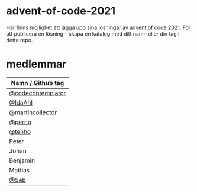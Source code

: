 # advent-of-code-2021

Här finns möjlighet att lägga upp sina lösningar av [advent of code 2021](https://adventofcode.com/2021). För att publicera en lösning - skapa en katalog med ditt namn eller din tag i detta repo.

# medlemmar
| Namn / Github tag                                         |
| --------------------------------------------------------- |
| [@codecontemplator](https://github.com/codecontemplator)  |
| [@IdaAhl](https://github.com/IdaAhl)                      |
| [@martincollector](https://github.com/martincollector)    |
| [@perno](https://github.com/perno)                        |
| [@tehho](https://github.com/tehho)                        |
| Peter                                                     |
| Johan                                                     |
| Benjamin                                                  |
| Mattias                                                   |
| [@5eb](https://github.com/5eb)                            |
